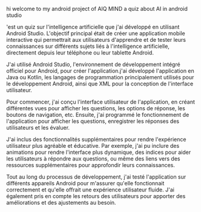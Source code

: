 hi welcome to my android project of AIQ MIND a quiz about AI in android studio

'est un quiz sur l'intelligence artificielle que j'ai développé en utilisant Android Studio. L'objectif principal était de créer une application mobile interactive qui permettrait aux utilisateurs d'apprendre et de tester leurs connaissances sur différents sujets liés à l'intelligence artificielle, directement depuis leur téléphone ou leur tablette Android.

J'ai utilisé Android Studio, l'environnement de développement intégré officiel pour Android, pour créer l'application.j'ai développé l'application en Java ou Kotlin, les langages de programmation principalement utilisés pour le développement Android, ainsi que XML pour la conception de l'interface utilisateur.

Pour commencer, j'ai conçu l'interface utilisateur de l'application, en créant différentes vues pour afficher les questions, les options de réponse, les boutons de navigation, etc. Ensuite, j'ai programmé le fonctionnement de l'application pour afficher les questions, enregistrer les réponses des utilisateurs et les évaluer.

J'ai inclus des fonctionnalités supplémentaires pour rendre l'expérience utilisateur plus agréable et éducative. Par exemple, j'ai pu inclure des animations pour rendre l'interface plus dynamique, des indices pour aider les utilisateurs à répondre aux questions, ou même des liens vers des ressources supplémentaires pour approfondir leurs connaissances.

Tout au long du processus de développement, j'ai testé l'application sur différents appareils Android pour m'assurer qu'elle fonctionnait correctement et qu'elle offrait une expérience utilisateur fluide. J'ai également pris en compte les retours des utilisateurs pour apporter des améliorations et des ajustements au besoin.

